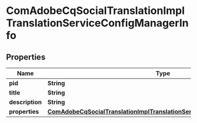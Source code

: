 

# ComAdobeCqSocialTranslationImplTranslationServiceConfigManagerInfo

## Properties

Name | Type | Description | Notes
------------ | ------------- | ------------- | -------------
**pid** | **String** |  |  [optional]
**title** | **String** |  |  [optional]
**description** | **String** |  |  [optional]
**properties** | [**ComAdobeCqSocialTranslationImplTranslationServiceConfigManagerProperties**](ComAdobeCqSocialTranslationImplTranslationServiceConfigManagerProperties.md) |  |  [optional]




